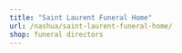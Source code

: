 ```yaml
---
title: "Saint Laurent Funeral Home"
url: /nashua/saint-laurent-funeral-home/
shop: funeral directors
---
```

